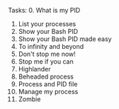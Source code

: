 Tasks:
0. What is my PID
1. List your processes
2. Show your Bash PID
3. Show your Bash PID made easy
4. To infinity and beyond
5. Don't stop me now!
6. Stop me if you can
7. Highlander
8. Beheaded process
9. Process and PID file
10. Manage my process
11. Zombie
